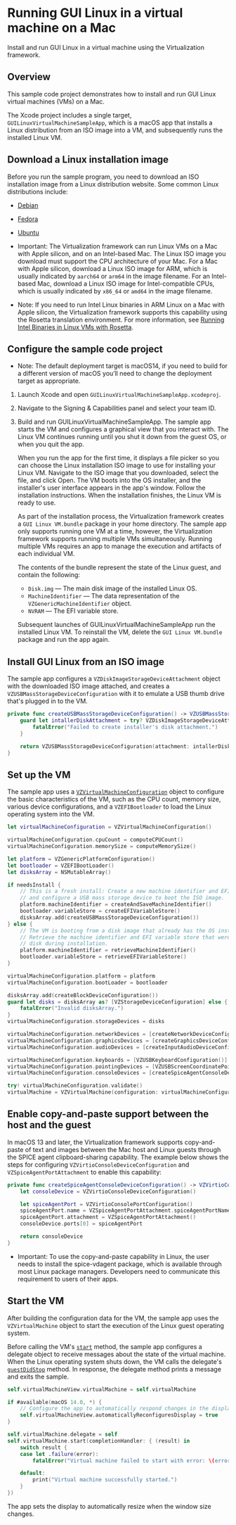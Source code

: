 # Running GUI Linux in a virtual machine on a Mac

Install and run GUI Linux in a virtual machine using the Virtualization framework.

## Overview

This sample code project demonstrates how to install and run GUI Linux virtual machines (VMs) on a Mac.

The Xcode project includes a single target, `GUILinuxVirtualMachineSampleApp`, which is a macOS app that installs a Linux distribution from an ISO image into a VM, and subsequently runs the installed Linux VM.

[class_VZVirtualMachineConfiguration]:https://developer.apple.com/documentation/virtualization/vzvirtualmachineconfiguration
[class_VZLinuxBootLoader]:https://developer.apple.com/documentation/virtualization/vzlinuxbootloader
[class_VZVirtualMachine]:https://developer.apple.com/documentation/virtualization/vzvirtualmachine
[property_bootLoader]:https://developer.apple.com/documentation/virtualization/vzvirtualmachineconfiguration/3656716-bootloader
[method_start]:https://developer.apple.com/documentation/virtualization/vzvirtualmachine/3656826-start
[method_guestDidStop]:https://developer.apple.com/documentation/virtualization/vzvirtualmachinedelegate/3656730-guestdidstop

## Download a Linux installation image 

Before you run the sample program, you need to download an ISO installation image from a Linux distribution website. Some common Linux distributions include:

- [Debian](https://www.debian.org/distrib/)
- [Fedora](https://getfedora.org/en/workstation/download/)
- [Ubuntu](https://ubuntu.com/download/desktop)


- Important: The Virtualization framework can run Linux VMs on a Mac with Apple silicon, and on an Intel-based Mac. The Linux ISO image you download must support the CPU architecture of your Mac. For a Mac with Apple silicon, download a Linux ISO image for ARM, which is usually indicated by `aarch64` or `arm64` in the image filename. For an Intel-based Mac, download a Linux ISO image for Intel-compatible CPUs, which is usually indicated by `x86_64` or `amd64` in the image filename.

- Note: If you need to run Intel Linux binaries in ARM Linux on a Mac with Apple silicon, the Virtualization framework supports this capability using the Rosetta translation environment. For more information, see [Running Intel Binaries in Linux VMs with Rosetta](https://developer.apple.com/documentation/virtualization/running_intel_binaries_in_linux_vms_with_rosetta).


## Configure the sample code project

- Note: The default deployment target is macOS14, if you need to build for a different version of macOS you’ll need to change the deployment target as appropriate.

1. Launch Xcode and open `GUILinuxVirtualMachineSampleApp.xcodeproj`.

2. Navigate to the Signing & Capabilities panel and select your team ID.

3. Build and run GUILinuxVirtualMachineSampleApp. The sample app starts the VM and configures a graphical view that you interact with. The Linux VM continues running until you shut it down from the guest OS, or when you quit the app.

    When you run the app for the first time, it displays a file picker so you can choose the Linux installation ISO image to use for installing your Linux VM. Navigate to the ISO image that you downloaded, select the file, and click Open. The VM boots into the OS installer, and the installer's user interface appears in the app's window. Follow the installation instructions. When the installation finishes, the Linux VM is ready to use.

     As part of the installation process, the Virtualization framework creates a `GUI Linux VM.bundle` package in your home directory. The sample app only supports running one VM at a time, however, the Virtualization framework supports running multiple VMs simultaneously. Running multiple VMs requires an app to manage the execution and artifacts of each individual VM.
    
    The contents of the bundle represent the state of the Linux guest, and contain the following:

    * `Disk.img` — The main disk image of the installed Linux OS.
    * `MachineIdentifier` — The data representation of the `VZGenericMachineIdentifier` object.
    * `NVRAM` — The EFI variable store.

    Subsequent launches of GUILinuxVirtualMachineSampleApp run the installed Linux VM. To reinstall the VM, delete the `GUI Linux VM.bundle` package and run the app again.


## Install GUI Linux from an ISO image

The sample app configures a `VZDiskImageStorageDeviceAttachment` object with the downloaded ISO image attached, and creates a `VZUSBMassStorageDeviceConfiguration` with it to emulate a USB thumb drive that's plugged in to the VM.

``` swift
private func createUSBMassStorageDeviceConfiguration() -> VZUSBMassStorageDeviceConfiguration {
    guard let intallerDiskAttachment = try? VZDiskImageStorageDeviceAttachment(url: installerISOPath!, readOnly: true) else {
        fatalError("Failed to create installer's disk attachment.")
    }

    return VZUSBMassStorageDeviceConfiguration(attachment: intallerDiskAttachment)
}
```


## Set up the VM

The sample app uses a [`VZVirtualMachineConfiguration`][class_VZVirtualMachineConfiguration] object to configure the basic characteristics of the VM, such as the CPU count, memory size, various device configurations, and a `VZEFIBootloader` to load the Linux operating system into the VM.

``` swift
let virtualMachineConfiguration = VZVirtualMachineConfiguration()

virtualMachineConfiguration.cpuCount = computeCPUCount()
virtualMachineConfiguration.memorySize = computeMemorySize()

let platform = VZGenericPlatformConfiguration()
let bootloader = VZEFIBootLoader()
let disksArray = NSMutableArray()

if needsInstall {
    // This is a fresh install: Create a new machine identifier and EFI variable store,
    // and configure a USB mass storage device to boot the ISO image.
    platform.machineIdentifier = createAndSaveMachineIdentifier()
    bootloader.variableStore = createEFIVariableStore()
    disksArray.add(createUSBMassStorageDeviceConfiguration())
} else {
    // The VM is booting from a disk image that already has the OS installed.
    // Retrieve the machine identifier and EFI variable store that were saved to
    // disk during installation.
    platform.machineIdentifier = retrieveMachineIdentifier()
    bootloader.variableStore = retrieveEFIVariableStore()
}

virtualMachineConfiguration.platform = platform
virtualMachineConfiguration.bootLoader = bootloader

disksArray.add(createBlockDeviceConfiguration())
guard let disks = disksArray as? [VZStorageDeviceConfiguration] else {
    fatalError("Invalid disksArray.")
}
virtualMachineConfiguration.storageDevices = disks

virtualMachineConfiguration.networkDevices = [createNetworkDeviceConfiguration()]
virtualMachineConfiguration.graphicsDevices = [createGraphicsDeviceConfiguration()]
virtualMachineConfiguration.audioDevices = [createInputAudioDeviceConfiguration(), createOutputAudioDeviceConfiguration()]

virtualMachineConfiguration.keyboards = [VZUSBKeyboardConfiguration()]
virtualMachineConfiguration.pointingDevices = [VZUSBScreenCoordinatePointingDeviceConfiguration()]
virtualMachineConfiguration.consoleDevices = [createSpiceAgentConsoleDeviceConfiguration()]

try! virtualMachineConfiguration.validate()
virtualMachine = VZVirtualMachine(configuration: virtualMachineConfiguration)
```

## Enable copy-and-paste support between the host and the guest

In macOS 13 and later, the Virtualization framework supports copy-and-paste of text and images between the Mac host and Linux guests through the SPICE agent clipboard-sharing capability. The example below shows the steps for configuring `VZVirtioConsoleDeviceConfiguration` and `VZSpiceAgentPortAttachment` to enable this capability:
``` swift
private func createSpiceAgentConsoleDeviceConfiguration() -> VZVirtioConsoleDeviceConfiguration {
    let consoleDevice = VZVirtioConsoleDeviceConfiguration()

    let spiceAgentPort = VZVirtioConsolePortConfiguration()
    spiceAgentPort.name = VZSpiceAgentPortAttachment.spiceAgentPortName
    spiceAgentPort.attachment = VZSpiceAgentPortAttachment()
    consoleDevice.ports[0] = spiceAgentPort

    return consoleDevice
}
```

- Important: To use the copy-and-paste capability in Linux, the user needs to install the spice-vdagent package, which is available through most Linux package managers. Developers need to communicate this requirement to users of their apps.


## Start the VM

After building the configuration data for the VM, the sample app uses the `VZVirtualMachine` object to start the execution of the Linux guest operating system.

Before calling the VM's [`start`][method_start] method, the sample app configures a delegate object to receive messages about the state of the virtual machine. When the Linux operating system shuts down, the VM calls the delegate's [`guestDidStop`][method_guestDidStop] method. In response, the delegate method prints a message and exits the sample.

``` swift
self.virtualMachineView.virtualMachine = self.virtualMachine

if #available(macOS 14.0, *) {
    // Configure the app to automatically respond changes in the display size.
    self.virtualMachineView.automaticallyReconfiguresDisplay = true
}

self.virtualMachine.delegate = self
self.virtualMachine.start(completionHandler: { (result) in
    switch result {
    case let .failure(error):
        fatalError("Virtual machine failed to start with error: \(error)")

    default:
        print("Virtual machine successfully started.")
    }
})
```

The app sets the display to automatically resize when the window size changes.
